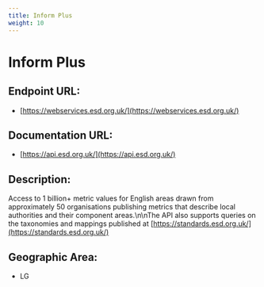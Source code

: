 ```yaml
---
title: Inform Plus
weight: 10
---
```


# Inform Plus

## Endpoint URL:
 - [https://webservices.esd.org.uk/](https://webservices.esd.org.uk/)

## Documentation URL:
 - [https://api.esd.org.uk/](https://api.esd.org.uk/)

## Description:
Access to 1 billion+ metric values for English areas drawn from approximately 50 organisations publishing metrics that describe local authorities and their component areas.\n\nThe API also supports queries on the taxonomies and mappings published at [https://standards.esd.org.uk/](https://standards.esd.org.uk/)

## Geographic Area:
 - LG

